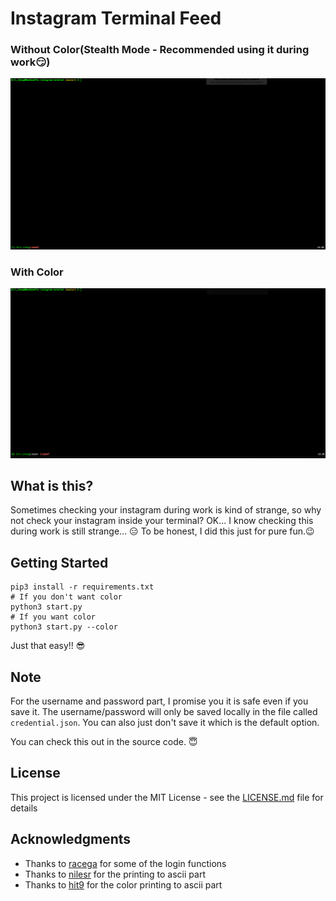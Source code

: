 # Instagram Terminal Feed
### Without Color(Stealth Mode - Recommended using it during work:smirk:)
<p align="center">
<img src="gifs/demo.gif">
</p>

### With Color
<p align="center">
<img src="gifs/demo-color.gif">
</p>

## What is this?
Sometimes checking your instagram during work is kind of strange, so why not check your instagram inside your terminal?
OK... I know checking this during work is still strange... :expressionless:
To be honest, I did this just for pure fun.:wink:

## Getting Started
```
pip3 install -r requirements.txt
# If you don't want color
python3 start.py
# If you want color
python3 start.py --color
```
Just that easy!! :sunglasses:

## Note
For the username and password part, I promise you it is safe even if you save it. The username/password will only be saved locally in the file called `credential.json`. You can also just don't save it which is the default option. 

You can check this out in the source code. :innocent:

## License

This project is licensed under the MIT License - see the [LICENSE.md](LICENSE.md) file for details

## Acknowledgments
* Thanks to [racega](https://github.com/rarcega/instagram-scraper) for some of the login functions
* Thanks to [nilesr](https://github.com/nilesr/braille-art) for the printing to ascii part
* Thanks to [hit9](https://github.com/hit9/img2txt) for the color printing to ascii part
